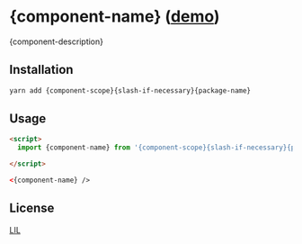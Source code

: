 # {component-name} ([demo]({component-demo}))

{component-description}

## Installation

```bash
yarn add {component-scope}{slash-if-necessary}{package-name}
```


## Usage

```html
<script>
  import {component-name} from '{component-scope}{slash-if-necessary}{package-name}';

</script>

<{component-name} />

```


## License

[LIL](LICENSE)
